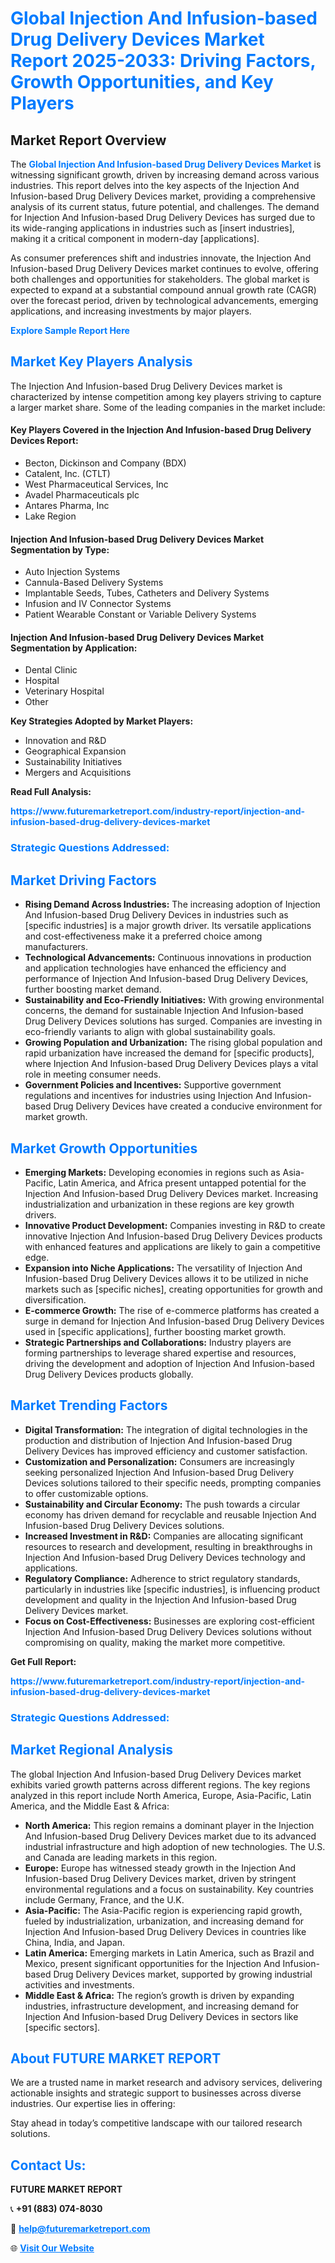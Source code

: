<h1 style="color: #007BFF;">Global Injection And Infusion-based Drug Delivery Devices Market Report 2025-2033: Driving Factors, Growth Opportunities, and Key Players</h1>

<section id="overview">
<h2>Market Report Overview</h2>
<p>The <a href="https://www.futuremarketreport.com/industry-report/injection-and-infusion-based-drug-delivery-devices-market" style="color: #007BFF; text-decoration: none;"><strong>Global Injection And Infusion-based Drug Delivery Devices Market</strong></a> is witnessing significant growth, driven by increasing demand across various industries. This report delves into the key aspects of the Injection And Infusion-based Drug Delivery Devices market, providing a comprehensive analysis of its current status, future potential, and challenges. The demand for Injection And Infusion-based Drug Delivery Devices has surged due to its wide-ranging applications in industries such as [insert industries], making it a critical component in modern-day [applications].</p>
<p>As consumer preferences shift and industries innovate, the Injection And Infusion-based Drug Delivery Devices market continues to evolve, offering both challenges and opportunities for stakeholders. The global market is expected to expand at a substantial compound annual growth rate (CAGR) over the forecast period, driven by technological advancements, emerging applications, and increasing investments by major players.</p>
</section>

<section id="overview">
<p><a href="https://www.futuremarketreport.com/request-sample/reportId=101167" style="color: #007BFF; text-decoration: none;"><strong>Explore Sample Report Here</strong></a></p>
</section>

<section id="key-players">
<h2 style="color: #007BFF;">Market Key Players Analysis</h2>
<p>The Injection And Infusion-based Drug Delivery Devices market is characterized by intense competition among key players striving to capture a larger market share. Some of the leading companies in the market include:</p>
<h4>Key Players Covered in the Injection And Infusion-based Drug Delivery Devices Report:</h4>
<ul><li>Becton, Dickinson and Company (BDX)</li><li>Catalent, Inc. (CTLT)</li><li>West Pharmaceutical Services, Inc</li><li>Avadel Pharmaceuticals plc</li><li>Antares Pharma, Inc</li><li>Lake Region</li></ul>
<h4>Injection And Infusion-based Drug Delivery Devices Market Segmentation by Type:</h4>
<ul><li>Auto Injection Systems</li><li>Cannula-Based Delivery Systems</li><li>Implantable Seeds, Tubes, Catheters and Delivery Systems</li><li>Infusion and IV Connector Systems</li><li>Patient Wearable Constant or Variable Delivery Systems</li></ul>

<h4>Injection And Infusion-based Drug Delivery Devices Market Segmentation by Application:</h4>
<ul><li>Dental Clinic</li><li>Hospital</li><li>Veterinary Hospital</li><li>Other</li></ul>
<p><strong>Key Strategies Adopted by Market Players:</strong></p>
<ul>
<li>Innovation and R&D</li>
<li>Geographical Expansion</li>
<li>Sustainability Initiatives</li>
<li>Mergers and Acquisitions</li>
</ul>
</section>

<section>
<p><strong>Read Full Analysis: </strong></p><a href="https://www.futuremarketreport.com/industry-report/injection-and-infusion-based-drug-delivery-devices-market" style="color: #007BFF; text-decoration: none;"><strong>https://www.futuremarketreport.com/industry-report/injection-and-infusion-based-drug-delivery-devices-market</strong></a>
<h3 style="color: #007BFF;">Strategic Questions Addressed:</h3>
</section>

<section id="driving-factors">
<h2 style="color: #007BFF;">Market Driving Factors</h2>
<ul>
<li><strong>Rising Demand Across Industries:</strong> The increasing adoption of Injection And Infusion-based Drug Delivery Devices in industries such as [specific industries] is a major growth driver. Its versatile applications and cost-effectiveness make it a preferred choice among manufacturers.</li>
<li><strong>Technological Advancements:</strong> Continuous innovations in production and application technologies have enhanced the efficiency and performance of Injection And Infusion-based Drug Delivery Devices, further boosting market demand.</li>
<li><strong>Sustainability and Eco-Friendly Initiatives:</strong> With growing environmental concerns, the demand for sustainable Injection And Infusion-based Drug Delivery Devices solutions has surged. Companies are investing in eco-friendly variants to align with global sustainability goals.</li>
<li><strong>Growing Population and Urbanization:</strong> The rising global population and rapid urbanization have increased the demand for [specific products], where Injection And Infusion-based Drug Delivery Devices plays a vital role in meeting consumer needs.</li>
<li><strong>Government Policies and Incentives:</strong> Supportive government regulations and incentives for industries using Injection And Infusion-based Drug Delivery Devices have created a conducive environment for market growth.</li>
</ul>
</section>

<section id="growth-opportunities">
<h2 style="color: #007BFF;">Market Growth Opportunities</h2>
<ul>
<li><strong>Emerging Markets:</strong> Developing economies in regions such as Asia-Pacific, Latin America, and Africa present untapped potential for the Injection And Infusion-based Drug Delivery Devices market. Increasing industrialization and urbanization in these regions are key growth drivers.</li>
<li><strong>Innovative Product Development:</strong> Companies investing in R&D to create innovative Injection And Infusion-based Drug Delivery Devices products with enhanced features and applications are likely to gain a competitive edge.</li>
<li><strong>Expansion into Niche Applications:</strong> The versatility of Injection And Infusion-based Drug Delivery Devices allows it to be utilized in niche markets such as [specific niches], creating opportunities for growth and diversification.</li>
<li><strong>E-commerce Growth:</strong> The rise of e-commerce platforms has created a surge in demand for Injection And Infusion-based Drug Delivery Devices used in [specific applications], further boosting market growth.</li>
<li><strong>Strategic Partnerships and Collaborations:</strong> Industry players are forming partnerships to leverage shared expertise and resources, driving the development and adoption of Injection And Infusion-based Drug Delivery Devices products globally.</li>
</ul>
</section>

<section id="trending-factors">
<h2 style="color: #007BFF;">Market Trending Factors</h2>
<ul>
<li><strong>Digital Transformation:</strong> The integration of digital technologies in the production and distribution of Injection And Infusion-based Drug Delivery Devices has improved efficiency and customer satisfaction.</li>
<li><strong>Customization and Personalization:</strong> Consumers are increasingly seeking personalized Injection And Infusion-based Drug Delivery Devices solutions tailored to their specific needs, prompting companies to offer customizable options.</li>
<li><strong>Sustainability and Circular Economy:</strong> The push towards a circular economy has driven demand for recyclable and reusable Injection And Infusion-based Drug Delivery Devices solutions.</li>
<li><strong>Increased Investment in R&D:</strong> Companies are allocating significant resources to research and development, resulting in breakthroughs in Injection And Infusion-based Drug Delivery Devices technology and applications.</li>
<li><strong>Regulatory Compliance:</strong> Adherence to strict regulatory standards, particularly in industries like [specific industries], is influencing product development and quality in the Injection And Infusion-based Drug Delivery Devices market.</li>
<li><strong>Focus on Cost-Effectiveness:</strong> Businesses are exploring cost-efficient Injection And Infusion-based Drug Delivery Devices solutions without compromising on quality, making the market more competitive.</li>
</ul>
</section>

<section>
<p><strong>Get Full Report: </strong></p><a href="https://www.futuremarketreport.com/industry-report/injection-and-infusion-based-drug-delivery-devices-market" style="color: #007BFF; text-decoration: none;"><strong>https://www.futuremarketreport.com/industry-report/injection-and-infusion-based-drug-delivery-devices-market</strong></a>
<h3 style="color: #007BFF;">Strategic Questions Addressed:</h3>
</section>


<section id="regional-analysis">
<h2 style="color: #007BFF;">Market Regional Analysis</h2>
<p>The global Injection And Infusion-based Drug Delivery Devices market exhibits varied growth patterns across different regions. The key regions analyzed in this report include North America, Europe, Asia-Pacific, Latin America, and the Middle East & Africa:</p>
<ul>
<li><strong>North America:</strong> This region remains a dominant player in the Injection And Infusion-based Drug Delivery Devices market due to its advanced industrial infrastructure and high adoption of new technologies. The U.S. and Canada are leading markets in this region.</li>
<li><strong>Europe:</strong> Europe has witnessed steady growth in the Injection And Infusion-based Drug Delivery Devices market, driven by stringent environmental regulations and a focus on sustainability. Key countries include Germany, France, and the U.K.</li>
<li><strong>Asia-Pacific:</strong> The Asia-Pacific region is experiencing rapid growth, fueled by industrialization, urbanization, and increasing demand for Injection And Infusion-based Drug Delivery Devices in countries like China, India, and Japan.</li>
<li><strong>Latin America:</strong> Emerging markets in Latin America, such as Brazil and Mexico, present significant opportunities for the Injection And Infusion-based Drug Delivery Devices market, supported by growing industrial activities and investments.</li>
<li><strong>Middle East & Africa:</strong> The region’s growth is driven by expanding industries, infrastructure development, and increasing demand for Injection And Infusion-based Drug Delivery Devices in sectors like [specific sectors].</li>
</ul>
</section>

<footer>
<h2 style="color: #007BFF;">About FUTURE MARKET REPORT</h2>
<p>We are a trusted name in market research and advisory services, delivering actionable insights and strategic support to businesses across diverse industries. Our expertise lies in offering:</p>

<p>Stay ahead in today’s competitive landscape with our tailored research solutions.</p>

<h2 style="color: #007BFF;">Contact Us:</h2>
<p><strong>FUTURE MARKET REPORT</strong></p>
<p>📞 <strong>+91 (883) 074-8030</strong></p>
<p>📧 <strong><a href="mailto:help@futuremarketreport.com" style="color: #007BFF;">help@futuremarketreport.com</a></strong></p>
<p>🌐 <strong><a href="https://www.futuremarketreport.com/" style="color: #007BFF;">Visit Our Website</a></strong></p>
</footer>